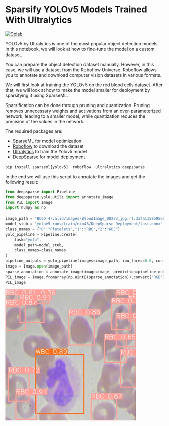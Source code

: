 # Sparsify YOLOv5 Models Trained With Ultralytics
[![Colab](https://colab.research.google.com/assets/colab-badge.svg)](https://colab.research.google.com/github/neuralmagic/notebooks/blob/main/notebooks/yolov5-custom-data/yolov5-custom-data.ipynb)

YOLOv5 by Ultralytics is one of the most popular object detection models. In this notebook, we will look at how to fine-tune the model on a custom dataset. 

You can prepare the object detection dataset manually. However, in this case, we will use a dataset from the Roboflow Universe. Roboflow allows you to annotate and download computer vision datasets in various formats. 

We will first look at training the YOLOv5 on the red blood cells dataset. After that, we will look at how to make the model smaller for deployment by sparsifying it using SparseML. 

Sparsification can be done through pruning and quantization. Pruning removes unnecessary weights and activations from an over-parameterized network, leading to a smaller model, while quantization reduces the precision of the values in the network. 

The required packages are: 
- [SparseML](https://neuralmagic.com/sparseml/) for model optimization 
- [Roboflow](https://roboflow.com/) to download the dataset 
- [Ultralytics](https://ultralytics.com/) to train the Yolov5 model 
- [DeepSparse](https://neuralmagic.com/deepsparse/) for model deployment 

```python
pip install sparseml[yolov5]  roboflow  ultralytics deepsparse
```
In the end we will use this script to annotate the images and get the following result: 

```python
from deepsparse import Pipeline
from deepsparse.yolo.utils import annotate_image
from PIL import Image
import numpy as np

image_path = "BCCD-4/valid/images/BloodImage_00273_jpg.rf.3afa11585956bb72377944044c2b2d7f.jpg"
model_stub = "yolov5_runs/train/exp46/DeepSparse_Deployment/last.onnx"
class_names = {"0":"Platelets","1":"RBC","2":"WBC"}
yolo_pipeline = Pipeline.create(
    task="yolo",
    model_path=model_stub,
    class_names=class_names
)
pipeline_outputs = yolo_pipeline(images=image_path, iou_thres=0.6, conf_thres=0.001)
image = Image.open(image_path)
sparse_annotation = annotate_image(image=image, prediction=pipeline_outputs)
PIL_image = Image.fromarray(np.uint8(sparse_annotation)).convert('RGB')
PIL_image
```

![Annotated image](results.png)
